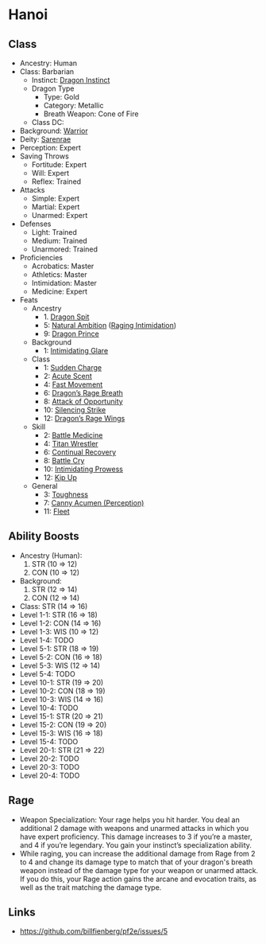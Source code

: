 # Hanoi

## Class

- Ancestry: Human
- Class: Barbarian
   - Instinct: [Dragon Instinct](https://2e.aonprd.com/Instincts.aspx?ID=2)
   - Dragon Type
      - Type: Gold
      - Category: Metallic
      - Breath Weapon: Cone of Fire
  - Class DC: 
- Background: [Warrior](https://pf2.d20pfsrd.com/background/warrior/)
- Deity: [Sarenrae](https://2e.aonprd.com/Deities.aspx?ID=16)
- Perception: Expert
- Saving Throws
   - Fortitude: Expert
   - Will: Expert
   - Reflex: Trained
- Attacks
   - Simple: Expert
   - Martial: Expert
   - Unarmed: Expert
- Defenses
   - Light: Trained
   - Medium: Trained
   - Unarmored: Trained
- Proficiencies
   - Acrobatics: Master
   - Athletics: Master
   - Intimidation: Master
   - Medicine: Expert
- Feats
   - Ancestry
      - 1\. [Dragon Spit](https://2e.aonprd.com/Feats.aspx?ID=941)
      - 5: [Natural Ambition](https://2e.aonprd.com/Feats.aspx?ID=70) ([Raging Intimidation](https://2e.aonprd.com/Feats.aspx?ID=132))
      - 9: [Dragon Prince](https://2e.aonprd.com/Feats.aspx?ID=953)
   - Background
      - 1: [Intimidating Glare](https://2e.aonprd.com/Feats.aspx?ID=796)
   - Class
      - 1: [Sudden Charge](https://2e.aonprd.com/Feats.aspx?ID=134)
      - 2: [Acute Scent](https://2e.aonprd.com/Feats.aspx?ID=135)
      - 4: [Fast Movement](https://2e.aonprd.com/Feats.aspx?ID=140)
      - 6: [Dragon’s Rage Breath](https://2e.aonprd.com/Feats.aspx?ID=148)
      - 8: [Attack of Opportunity](https://2e.aonprd.com/Feats.aspx?ID=145)
      - 10: [Silencing Strike](https://2e.aonprd.com/Feats.aspx?ID=1621)
      - 12: [Dragon’s Rage Wings](https://2e.aonprd.com/Feats.aspx?ID=162)
   - Skill
      - 2: [Battle Medicine](https://2e.aonprd.com/Feats.aspx?ID=760)
      - 4: [Titan Wrestler](https://2e.aonprd.com/Feats.aspx?ID=854)
      - 6: [Continual Recovery](https://2e.aonprd.com/Feats.aspx?ID=771)
      - 8: [Battle Cry](https://2e.aonprd.com/Feats.aspx?ID=759)
      - 10: [Intimidating Prowess](https://2e.aonprd.com/Feats.aspx?ID=797)
      - 12: [Kip Up](https://2e.aonprd.com/Feats.aspx?ID=799)
   - General
      - 3: [Toughness](https://2e.aonprd.com/Feats.aspx?ID=855)
      - 7: [Canny Acumen (Perception)](https://2e.aonprd.com/Feats.aspx?ID=764)
      - 11: [Fleet](https://pf2.d20pfsrd.com/feat/fleet/)
   
## Ability Boosts

- Ancestry (Human):
   1. STR (10 => 12)
   2. CON (10 => 12)
- Background: 
   1. STR (12 => 14)
   2. CON (12 => 14)
- Class: STR (14 => 16)
- Level 1-1: STR (16 => 18)
- Level 1-2: CON (14 => 16)
- Level 1-3: WIS (10 => 12)
- Level 1-4: TODO
- Level 5-1: STR (18 => 19)
- Level 5-2: CON (16 => 18)
- Level 5-3: WIS (12 => 14)
- Level 5-4: TODO
- Level 10-1: STR (19 => 20)
- Level 10-2: CON (18 => 19)
- Level 10-3: WIS (14 => 16)
- Level 10-4: TODO
- Level 15-1: STR (20 => 21)
- Level 15-2: CON (19 => 20)
- Level 15-3: WIS (16 => 18)
- Level 15-4: TODO
- Level 20-1: STR (21 => 22)
- Level 20-2: TODO
- Level 20-3: TODO
- Level 20-4: TODO

## Rage 

- Weapon Specialization: Your rage helps you hit harder. You deal an additional 2 damage with weapons and unarmed attacks in which you have expert proficiency. This damage increases to 3 if you’re a master, and 4 if you’re legendary. You gain your instinct’s specialization ability.
- While raging, you can increase the additional damage from Rage from 2 to 4 and change its damage type to match that of your dragon's breath weapon instead of the damage type for your weapon or unarmed attack. If you do this, your Rage action gains the arcane and evocation traits, as well as the trait matching the damage type.

## Links

- https://github.com/billfienberg/pf2e/issues/5
